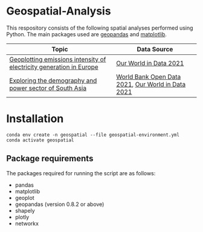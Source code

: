 # Geospatial-Analysis

This respository consists of the following spatial analyses performed using Python. The main packages used are [geopandas](https://geopandas.org/en/stable/) and [matplotlib](https://matplotlib.org/).

|Topic|Data Source|
|-----|-----------|
|[Geoplotting emissions intensity of electricity generation in Europe](https://towardsdatascience.com/geoplotting-emissions-intensity-of-electricity-generation-in-europe-90c22b378858)|[Our World in Data 2021](https://ourworldindata.org/grapher/carbon-intensity-electricity)|
|[Exploring the demography and power sector of South Asia](https://towardsdatascience.com/exploring-the-demography-and-power-sector-of-south-asia-27cca720163c)|[World Bank Open Data 2021](https://data.worldbank.org/), [Our World in Data 2021](https://ourworldindata.org/electricity-mix)|


# Installation
```
conda env create -n geospatial --file geospatial-environment.yml
conda activate geospatial
```

## Package requirements
The packages required for running the script are as follows:
- pandas
- matplotlib
- geoplot
- geopandas (version 0.8.2 or above)
- shapely
- plotly
- networkx
